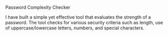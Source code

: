 Password Complexity Checker

I have built a simple yet effective tool that evaluates the strength of a password. The tool checks for various security criteria such as length, use of uppercase/lowercase letters, numbers, and special characters. 

